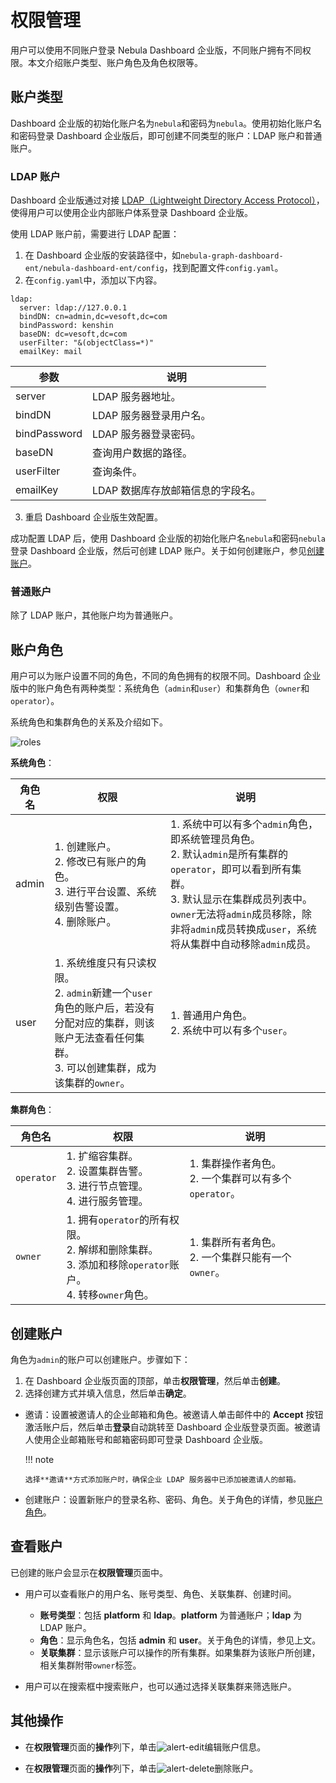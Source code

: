 # 权限管理

用户可以使用不同账户登录 Nebula Dashboard 企业版，不同账户拥有不同权限。本文介绍账户类型、账户角色及角色权限等。

## 账户类型

Dashboard 企业版的初始化账户名为`nebula`和密码为`nebula`。使用初始化账户名和密码登录 Dashboard 企业版后，即可创建不同类型的账户：LDAP 账户和普通账户。

### LDAP 账户

Dashboard 企业版通过对接 [LDAP（Lightweight Directory Access Protocol）](https://ldap.com/)，使得用户可以使用企业内部账户体系登录 Dashboard 企业版。

使用 LDAP 账户前，需要进行 LDAP 配置：

1. 在 Dashboard 企业版的安装路径中，如`nebula-graph-dashboard-ent/nebula-dashboard-ent/config`，找到配置文件`config.yaml`。
2. 在`config.yaml`中，添加以下内容。
  ```
  ldap:
    server: ldap://127.0.0.1
    bindDN: cn=admin,dc=vesoft,dc=com
    bindPassword: kenshin
    baseDN: dc=vesoft,dc=com
    userFilter: "&(objectClass=*)"
    emailKey: mail    
  ```

  | 参数         | 说明 |
  | ------------ | ---- |
  | server       |  LDAP 服务器地址。    |
  | bindDN       |  LDAP 服务器登录用户名。    |
  | bindPassword |  LDAP 服务器登录密码。    |
  | baseDN       |  查询用户数据的路径。    |
  | userFilter   |  查询条件。   |
  | emailKey     |  LDAP 数据库存放邮箱信息的字段名。    |


3. 重启 Dashboard 企业版生效配置。

成功配置 LDAP 后，使用 Dashboard 企业版的初始化账户名`nebula`和密码`nebula` 登录 Dashboard 企业版，然后可创建 LDAP 账户。关于如何创建账户，参见[创建账户](#_5)。

### 普通账户

除了 LDAP 账户，其他账户均为普通账户。

## 账户角色

用户可以为账户设置不同的角色，不同的角色拥有的权限不同。Dashboard 企业版中的账户角色有两种类型：系统角色（`admin`和`user`）和集群角色（`owner`和`operator`）。

系统角色和集群角色的关系及介绍如下。

![roles](https://docs-cdn.nebula-graph.com.cn/figures/ds_roles_cn.png)

**系统角色**：

| 角色名 | 权限                                                         | 说明                                                         |
| ------ | ------------------------------------------------------------ | ------------------------------------------------------------ |
| admin  | 1. 创建账户。<br>2. 修改已有账户的角色。<br>3. 进行平台设置、系统级别告警设置。<br>4. 删除账户。 | 1. 系统中可以有多个`admin`角色，即系统管理员角色。<br/> 2. 默认`admin`是所有集群的`operator`，即可以看到所有集群。<br/>3. 默认显示在集群成员列表中。`owner`无法将`admin`成员移除，除非将`admin`成员转换成`user`，系统将从集群中自动移除`admin`成员。 |
| user   | 1. 系统维度只有只读权限。 <br/>2. `admin`新建一个`user`角色的账户后，若没有分配对应的集群，则该账户无法查看任何集群。  <br/>3. 可以创建集群，成为该集群的`owner`。 | 1. 普通用户角色。 <br/>2. 系统中可以有多个`user`。           |


**集群角色**：

| 角色名     | 权限                                                         | 说明                                                       |
| ---------- | ------------------------------------------------------------ | ---------------------------------------------------------- |
| `operator` | 1. 扩缩容集群。 <br/>2. 设置集群告警。 <br/>3. 进行节点管理。<br/>4. 进行服务管理。 | 1. 集群操作者角色。<br/> 2. 一个集群可以有多个`operator`。 |
| `owner`    | 1. 拥有`operator`的所有权限。<br/>2. 解绑和删除集群。<br/>3. 添加和移除`operator`账户。 <br/>4. 转移`owner`角色。 | 1. 集群所有者角色。 <br/>2. 一个集群只能有一个`owner`。    |

## 创建账户

角色为`admin`的账户可以创建账户。步骤如下：

1. 在 Dashboard 企业版页面的顶部，单击**权限管理**，然后单击**创建**。
2. 选择创建方式并填入信息，然后单击**确定**。
   
  - 邀请：设置被邀请人的企业邮箱和角色。被邀请人单击邮件中的 **Accept** 按钮激活账户后，然后单击**登录**自动跳转至 Dashboard 企业版登录页面。被邀请人使用企业邮箱账号和邮箱密码即可登录 Dashboard 企业版。

    !!! note

        选择**邀请**方式添加账户时，确保企业 LDAP 服务器中已添加被邀请人的邮箱。
  
  - 创建账户：设置新账户的登录名称、密码、角色。关于角色的详情，参见[账户角色](#_4)。

## 查看账户

已创建的账户会显示在**权限管理**页面中。

- 用户可以查看账户的用户名、账号类型、角色、关联集群、创建时间。

  - **账号类型**：包括 **platform** 和 **ldap**。**platform** 为普通账户；**ldap** 为 LDAP 账户。
  - **角色**：显示角色名，包括 **admin** 和 **user**。关于角色的详情，参见上文。
  - **关联集群**：显示该账户可以操作的所有集群。如果集群为该账户所创建，相关集群附带`owner`标签。

- 用户可以在搜索框中搜索账户，也可以通过选择关联集群来筛选账户。

## 其他操作

- 在**权限管理**页面的**操作**列下，单击![alert-edit](https://docs-cdn.nebula-graph.com.cn/figures/alert_edit.png)编辑账户信息。

- 在**权限管理**页面的**操作**列下，单击![alert-delete](https://docs-cdn.nebula-graph.com.cn/figures/alert_delete.png)删除账户。


